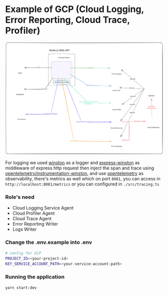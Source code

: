# Example of GCP (Cloud Logging, Error Reporting, Cloud Trace, Profiler)

![Google Ops](./images//Google%20Ops.svg)

For logging we used [winston](https://www.npmjs.com/package/winston) as a logger and [express-winston](https://www.npmjs.com/package/express-winston) as middleware of express http request then inject the span and trace using [opentelemetry/instrumentation-winston](https://www.npmjs.com/package/@opentelemetry/instrumentation-winston), and use [opentelemetry](https://opentelemetry.io/) as observability, there's metrics as well which on port `8081`, you can access in `http://localhost:8081/metrics` or you can configured in `./src/tracing.ts`

### Role's need
- Cloud Logging Service Agent
- Cloud Profiler Agent
- Cloud Trace Agent
- Error Reporting Writer
- Logs Writer

### Change the .env.example into .env
```bash
# config for GCP
PROJECT_ID=<your-project-id>
KEY_SERVICE_ACCOUNT_PATH=<your-service-account-path>
```

### Running the application
```bash
yarn start:dev
```